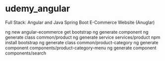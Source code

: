 # udemy_angular
Full Stack: Angular and Java Spring Boot E-Commerce Website (Anuglar)


ng new angular-ecommerce
get bootstrap
ng generate component <component name>
ng generate class common/product
ng generate service services/product
npm install bootstrap
ng generate class common/product-category
ng generate component components/product-category-menu
ng generate component components/search

